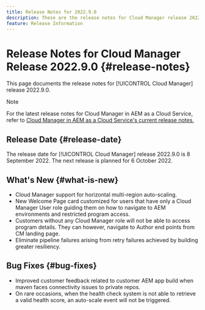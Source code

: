 ```yaml
---
title: Release Notes for 2022.9.0
description: These are the release notes for Cloud Manager release 2022.9.0.
feature: Release Information
---
```


# Release Notes for Cloud Manager Release 2022.9.0 {#release-notes}

This page documents the release notes for [!UICONTROL Cloud Manager] release 2022.9.0.

>[!NOTE]
>
>For the latest release notes for Cloud Manager in AEM as a Cloud Service, refer to [Cloud Manager in AEM as a Cloud Service's current release notes.](https://experienceleague.adobe.com/docs/experience-manager-cloud-service/content/implementing/using-cloud-manager/release-notes-cloud-manager/release-notes-cm-current.html)

## Release Date {#release-date}

The release date for [!UICONTROL Cloud Manager] release 2022.9.0 is 8 September 2022. The next release is planned for 6 October 2022.

## What's New {#what-is-new}

* Cloud Manager support for horizontal multi-region auto-scaling.
* New Welcome Page card customized for users that have only a Cloud Manager User role guiding them on how to navigate to AEM environments and restricted program access.
* Customers without any Cloud Manager role will not be able to access program details. They can however, navigate to Author end points from CM landing page.
* Eliminate pipeline failures arising from retry failures achieved by building greater resiliency.

## Bug Fixes {#bug-fixes}

* Improved customer feedback related to customer AEM app build when maven faces connectivity issues to private repos.
* On rare occasions, when the health check system is not able to retrieve a valid health score, an auto-scale event will not be triggered.
